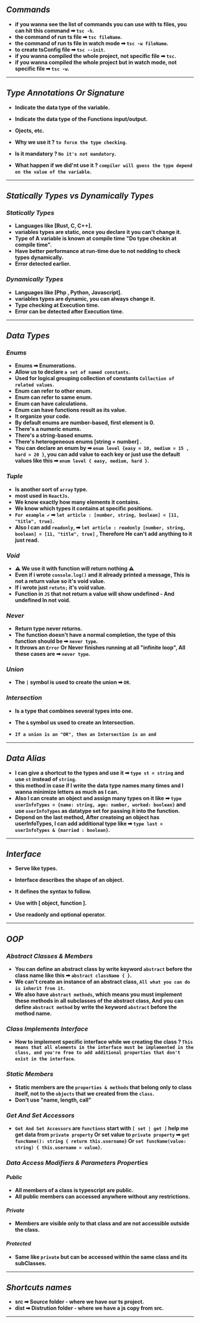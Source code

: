 ## _Commands_

- **if you wanna see the list of commands you can use with ts files, you can hit this command ➡ `tsc -h`.**
- **the command of run ts file ➡ `tsc fileName`.**
- **the command of run ts file in watch mode ➡ `tsc -w fileName`.**
- **to create tsConfig file ➡ `tsc --init`.**
- **if you wanna compiled the whole project, not specific file ➡ `tsc`.**
- **if you wanna compiled the whole project but in watch mode, not specific file ➡ `tsc -w`.**

---

## _Type Annotations Or Signature_

- **Indicate the data type of the variable.**
- **Indicate the data type of the Functions input/output.**
- **Ojects, etc.**

- **Why we use it ? `to force the type checking`.**
- **Is it mandatory ? `No it's not mandatory`.**
- **What happen if we did'nt use it ? `compiler will guess the type depend on the value of the variable`.**

---

## _Statically Types vs Dynamically Types_

### _Statically Types_

- **Languages like [Rust, C, C++].**
- **variables types are static, once you declare it you can't change it.**
- **Type of A variable is known at compile time "Do type checkin at compile time".**
- **Have better performance at run-time due to not nedding to check types dynamically.**
- **Error detected earlier.**

### _Dynamically Types_

- **Languages like [Php , Python, Javascript].**
- **variables types are dynamic, you can always change it.**
- **Type checking at Execution time.**
- **Error can be detected after Execution time.**

---

## _Data Types_

### _Enums_

- **Enums ➡ Enumerations.**
- **Allow us to declare `a set of named constants`.**
- **Used for logical grouping collection of constants `Collection of related values`.**
- **Enum can refer to other enum.**
- **Enum can refer to same enum.**
- **Enum can have calculations.**
- **Enum can have functions result as its value.**
- **It organize your code.**
- **By default enums are number-based, first element is 0.**
- **There's a numeric enums.**
- **There's a string-based enums.**
- **There's heterogeneous enums [string + number] .**
- **You can declare an enum by ➡ `enum level {easy = 10, medium = 15 , hard = 20 }`, you can add value to each key or just use the default values like this ➡ `enum level { easy, medium, hard }`.**

### _Tuple_

- **Is another sort of `array` type.**
- **most used in `ReactJs`.**
- **We know exactly how many elements it contains.**
- **We know which types it contains at specific positions.**
- **`For example ✔` ➡ `let article : [number, string, boolean] = [11, "title", true]`.**
- **Also I can add `readonly`, ➡ `let article : readonly [number, string, boolean] = [11, "title", true]` , Therefore He can't add anything to it just read.**

### _Void_

- **⚠ We use it with function will return nothing ⚠**
- **Even if i wrote `console.log()` and it already printed a message, This is not a return value so it's void value.**
- **If i wrote just `retutn;` it's void value.**
- **Function in `JS` that not return a value will show undefined - And undefined In not void.**

### _Never_

- **Return type never returns.**
- **The function doesn't have a normal completion, the type of this function should be ➡ `never type`.**
- **It throws an `Error` Or Never finishes running at all "infinite loop", All these cases are ➡ `never type`.**

### _Union_

- **The `|` symbol is used to create the union ➡ `OR`.**

### _Intersection_

- **Is a type that combines several types into one.**
- **The `&` symbol us used to create an Intersection.**

- **`If a union is an "OR", then an Intersection is an and`**

---

## _Data Alias_

- **I can give a shortcut to the types and use it ➡ `type st = string` and use `st` instead of `string`.**
- **this method in case if I write the data type names many times and I wanna minimize letters as much as I can.**
- **Also I can create an object and assign many types on it like ➡ `type userInfoTypes = {name: string, age: number, worked: boolean}` and use `userInfoTypes` as datatype set for passing it into the function.**
- **Depend on the last method, After createing an object has userInfoTypes, I can add additional type like ➡ `type last = userInfoTypes & {married : boolean}`.**

---

## _Interface_

- **Serve like types.**
- **Interface describes the shape of an object.**
- **It defines the syntax to follow.**

- **Use with [ object, function ].**
- **Use readonly and optional operator.**

---

## _OOP_

### _Abstract Classes & Members_

- **You can define an abstract class by write keyword `abstract` before the class name like this ➡ `abstract className { }`.**
- **We can't create an instance of an abstract class, `All what you can do is inherit from it`.**
- **We also have `abstract methods`, which means you must implement these methods in all subclasses of the abstract class, And you can define `abstract method` by write the keyword `abstract` before the method name.**

### _Class Implements Interface_

- **How to implement specific interface while we creating the class ? `This means that all elements in the interface must be implemented in the class, and you're free to add additional properties that don't exist in the interface`.**

### _Static Members_

- **Static members are the `properties & methods` that belong only to class itself, not to the `objects` that we created from the `class`.**
- **Don't use "name, length, call"**

### _Get And Set Accessors_

- **`Get And Set Accessors` are `functions` start with `[ set | get ]` help me get data from `private property` Or set value to `private property` ➡ `get funcName(): string { returm this.username}` Or `set funcName(value: string) { this.username = value}`.**

### _Data Access Modifiers & Parameters Properties_

#### _Public_

- **All members of a class is typescript are public.**
- **All public members can accessed anywhere without any restrictions.**

#### _Private_

- **Members are visible only to that class and are not accessible outside the class.**

#### _Protected_

- **Same like `private` but can be accessed within the same class and its subClasses.**

---

## _Shortcuts names_

- **src ➡ Source folder - where we have our ts project.**
- **dist ➡ Distrution folder - where we have a js copy from src.**

---
